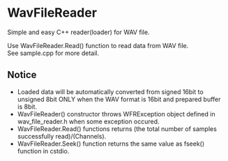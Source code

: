 # WavFileReader
Simple and easy C++ reader(loader) for WAV file.

Use WavFileReader.Read() function to read data from WAV file.  
See sample.cpp for more detail.

## Notice
* Loaded data will be automatically converted from signed 16bit to unsigned 8bit ONLY when the WAV format is 16bit and prepared buffer is 8bit.
* WavFileReader() constructor throws WFRException object defined in wav_file_reader.h when some exception occured.
* WavFileReader.Read() functions returns (the total number of samples successfully read)/(Channels).
* WavFileReader.Seek() function returns the same value as fseek() function in cstdio.
